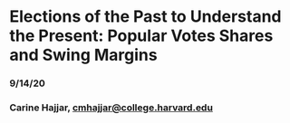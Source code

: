 # Elections of the Past to Understand the Present: Popular Votes Shares and Swing Margins
### 9/14/20
### Carine Hajjar, cmhajjar@college.harvard.edu





